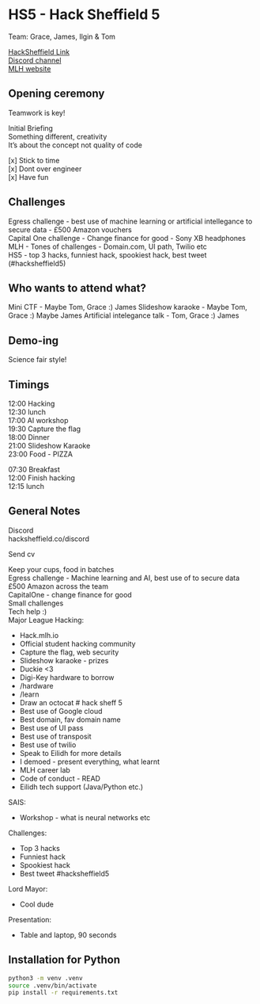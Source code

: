 # HS5 - Hack Sheffield 5
Team: Grace, James, Ilgin & Tom

[HackSheffield Link](https://hacksheffield.co/)  
[Discord channel](https://discordapp.com/channels/579037853472784406/579038190929707050)  
[MLH website](http://hack.mlh.io)

## Opening ceremony 

Teamwork is key!

Initial Briefing  
Something different, creativity  
It’s about the concept not quality of code 

[x] Stick to time  
[x] Dont over engineer  
[x] Have fun

## Challenges
Egress challenge - best use of machine learning or artificial intellegance to secure data - £500 Amazon vouchers  
Capital One challenge - Change finance for good - Sony XB headphones  
MLH - Tones of challenges - Domain.com, UI path, Twilio etc  
HS5 - top 3 hacks, funniest hack, spookiest hack, best tweet (#hacksheffield5)  

## Who wants to attend what? 
Mini CTF - Maybe Tom, Grace :)   James
Slideshow karaoke - Maybe Tom, Grace :)  Maybe James
Artificial intelegance talk - Tom, Grace :) James

## Demo-ing
Science fair style!
 
  
## Timings
12:00 Hacking  
12:30 lunch  
17:00 AI workshop  
19:30 Capture the flag  
18:00 Dinner  
21:00 Slideshow Karaoke  
23:00 Food - PIZZA  

07:30 Breakfast  
12:00 Finish hacking  
12:15 lunch  

## General Notes
Discord  
hacksheffield.co/discord  

Send cv

Keep your cups, food in batches  
Egress challenge - Machine learning and AI, best use of to secure data  
£500 Amazon across the team  
CapitalOne - change finance for good  
Small challenges  
Tech help :)  
Major League Hacking:  
 - Hack.mlh.io  
 - Official student hacking community  
 - Capture the flag, web security  
 - Slideshow karaoke - prizes  
 - Duckie <3  
 - Digi-Key hardware to borrow  
 - /hardware  
 - /learn  
 - Draw an octocat # hack sheff 5  
 - Best use of Google cloud  
 - Best domain, fav domain name  
 - Best use of UI pass  
 - Best use of transposit  
 - Best use of twilio  
 - Speak to Eilidh for more details  
 - I demoed - present everything, what learnt  
 - MLH career lab  
 - Code of conduct - READ  
 - Eilidh tech support (Java/Python etc.)  
  
SAIS:  
 - Workshop  - what is neural networks etc  
 
Challenges:  
 - Top 3 hacks  
 - Funniest hack  
 - Spookiest hack  
 - Best tweet #hacksheffield5  
  
Lord Mayor:  
 - Cool dude  
  
Presentation:  
 - Table and laptop, 90 seconds  

## Installation for Python

```bash
python3 -m venv .venv
source .venv/bin/activate
pip install -r requirements.txt
```
